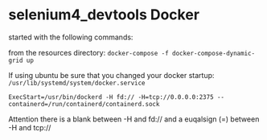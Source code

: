 # selenium4_devtools Docker

started with the following commands:

from the resources directory:
`docker-compose -f docker-compose-dynamic-grid up`



If using ubuntu be sure that you changed your docker startup:
`/usr/lib/systemd/system/docker.service`

```
ExecStart=/usr/bin/dockerd -H fd:// -H=tcp://0.0.0.0:2375 --containerd=/run/containerd/containerd.sock
```

Attention there is a blank between -H and fd:// and a euqalsign (=) between -H and tcp://





